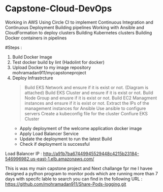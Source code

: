 # Capstone-Cloud-DevOps
Working in AWS Using  Circle CI to implement Continuous Integration and Continuous Deployment Building pipelines Working with Ansible and CloudFormation to deploy clusters Building Kubernetes clusters Building Docker containers in pipelines

#Steps :
1. Build Docker Image
2. Test docker build by lint (Hadolint for docker)
3. Upload Docker to my image repository mohramadan911/mycapstoneproject
4. Deploy Infrastrcture
   > Build EKS Network and ensure if it is exist or not. (Diagram is attached)
   > Build EKS Cluster and ensure if it is exist or not.
   > Build Node Group and enusre if it is exist or not.
   > Build EC2 Managment instances and ensure if it is exist or not.
   > Extract the IPs of the management instances for Ansible
   > Use ansible to configure servers
   > Create a kubeconfig file for the cluster
   > Confiure EKS Cluster
      - Apply deployment of the welcome application docker image
      - Apply Load Balancer Service
      - Update the deployment to run the latest Build
      - Check if deployment is successful

Load Balancer IP :
http://a91b7ba67449945529448c4215b23184-546996982.us-east-1.elb.amazonaws.com/


This is was my main capstone project and Next challange fpr me I havee designed a python program to monitor pods which are running more than 7 days with specifc lable to search you can find in the following URL : https://github.com/mohramadan911/Share-Pods-logging.git 
